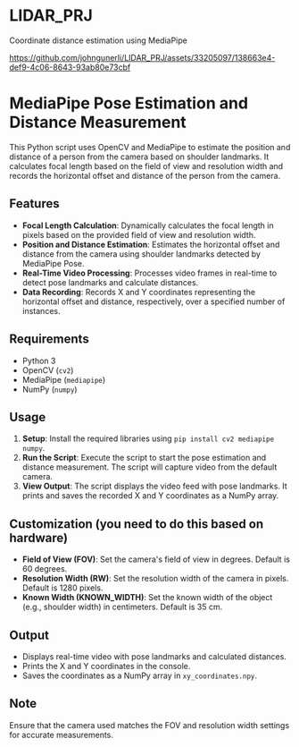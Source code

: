 # LIDAR_PRJ
Coordinate distance estimation using MediaPipe



https://github.com/johngunerli/LIDAR_PRJ/assets/33205097/138663e4-def9-4c06-8643-93ab80e73cbf





# MediaPipe Pose Estimation and Distance Measurement

This Python script uses OpenCV and MediaPipe to estimate the position and distance of a person from the camera based on shoulder landmarks. It calculates focal length based on the field of view and resolution width and records the horizontal offset and distance of the person from the camera.

## Features

- **Focal Length Calculation**: Dynamically calculates the focal length in pixels based on the provided field of view and resolution width.
- **Position and Distance Estimation**: Estimates the horizontal offset and distance from the camera using shoulder landmarks detected by MediaPipe Pose.
- **Real-Time Video Processing**: Processes video frames in real-time to detect pose landmarks and calculate distances.
- **Data Recording**: Records X and Y coordinates representing the horizontal offset and distance, respectively, over a specified number of instances.

## Requirements

- Python 3
- OpenCV (`cv2`)
- MediaPipe (`mediapipe`)
- NumPy (`numpy`)

## Usage

1. **Setup**: Install the required libraries using `pip install cv2 mediapipe numpy`.
2. **Run the Script**: Execute the script to start the pose estimation and distance measurement. The script will capture video from the default camera.
3. **View Output**: The script displays the video feed with pose landmarks. It prints and saves the recorded X and Y coordinates as a NumPy array.

## Customization (you need to do this based on hardware)

- **Field of View (FOV)**: Set the camera's field of view in degrees. Default is 60 degrees.
- **Resolution Width (RW)**: Set the resolution width of the camera in pixels. Default is 1280 pixels.
- **Known Width (KNOWN_WIDTH)**: Set the known width of the object (e.g., shoulder width) in centimeters. Default is 35 cm.

## Output

- Displays real-time video with pose landmarks and calculated distances.
- Prints the X and Y coordinates in the console.
- Saves the coordinates as a NumPy array in `xy_coordinates.npy`.

## Note

Ensure that the camera used matches the FOV and resolution width settings for accurate measurements.
